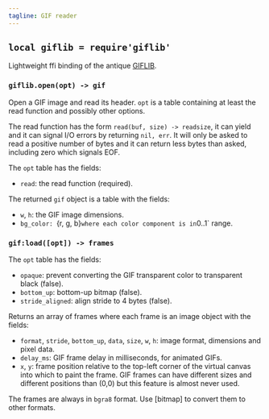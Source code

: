 ```yaml
---
tagline: GIF reader
---
```


## `local giflib = require'giflib'`

Lightweight ffi binding of the antique [GIFLIB][giflib lib].

[giflib lib]: http://sourceforge.net/projects/giflib/

### `giflib.open(opt) -> gif`

Open a GIF image and read its header. `opt` is a table containing at least
the read function and possibly other options.

The read function has the form `read(buf, size) -> readsize`, it can yield
and it can signal I/O errors by returning `nil, err`. It will only be asked
to read a positive number of bytes and it can return less bytes than asked,
including zero which signals EOF.

The `opt` table has the fields:

* `read`: the read function (required).

The returned `gif` object is a table with the fields:

* `w`, `h`: the GIF image dimensions.
* `bg_color: `{r, g, b}` where each color component is in `0..1` range.

### `gif:load([opt]) -> frames`

The `opt` table has the fields:

* `opaque`: prevent converting the GIF transparent color to transparent black (false).
* `bottom_up`: bottom-up bitmap (false).
* `stride_aligned`: align stride to 4 bytes (false).

Returns an array of frames where each frame is an image object with the fields:

* `format`, `stride`, `bottom_up`, `data`, `size`, `w`, `h`: image format,
dimensions and pixel data.
* `delay_ms`: GIF frame delay in milliseconds, for animated GIFs.
* `x`, `y`: frame position relative to the top-left corner of the virtual
canvas into which to paint the frame. GIF frames can have different
sizes and different positions than (0,0) but this feature is almost
never used.

The frames are always in `bgra8` format. Use [bitmap] to convert them
to other formats.
